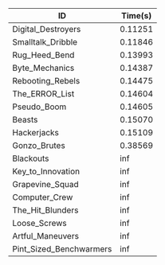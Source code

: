|ID|Time(s)|
|-|-|
|Digital_Destroyers|0.11251|
|Smalltalk_Dribble|0.11846|
|Rug_Heed_Bend|0.13993|
|Byte_Mechanics|0.14387|
|Rebooting_Rebels|0.14475|
|The_ERROR_List|0.14604|
|Pseudo_Boom|0.14605|
|Beasts|0.15070|
|Hackerjacks|0.15109|
|Gonzo_Brutes|0.38569|
|Blackouts|inf|
|Key_to_Innovation|inf|
|Grapevine_Squad|inf|
|Computer_Crew|inf|
|The_Hit_Blunders|inf|
|Loose_Screws|inf|
|Artful_Maneuvers|inf|
|Pint_Sized_Benchwarmers|inf|
